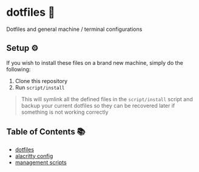 # dotfiles 📂

Dotfiles and general machine / terminal configurations

## Setup ⚙️

If you wish to install these files on a brand new machine, simply do the following:

1. Clone this repository
2. Run `script/install`

> This will symlink all the defined files in the `script/install` script and backup your current dotfiles so they can be recovered later if something is not working correctly

## Table of Contents 📚

- [dotfiles](./dotfiles/)
- [alacritty config](./configs/alacritty/alacritty.yml)
- [management scripts](./script/)
